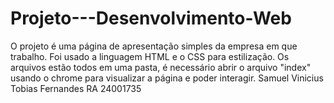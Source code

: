 # Projeto---Desenvolvimento-Web
O projeto é uma página de apresentação simples da empresa em que trabalho. Foi usado a linguagem HTML e o CSS para estilização.
Os arquivos estão todos em uma pasta, é necessário abrir o arquivo "index" usando o chrome para visualizar a página e poder interagir.
Samuel Vinicius Tobias Fernandes RA 24001735
